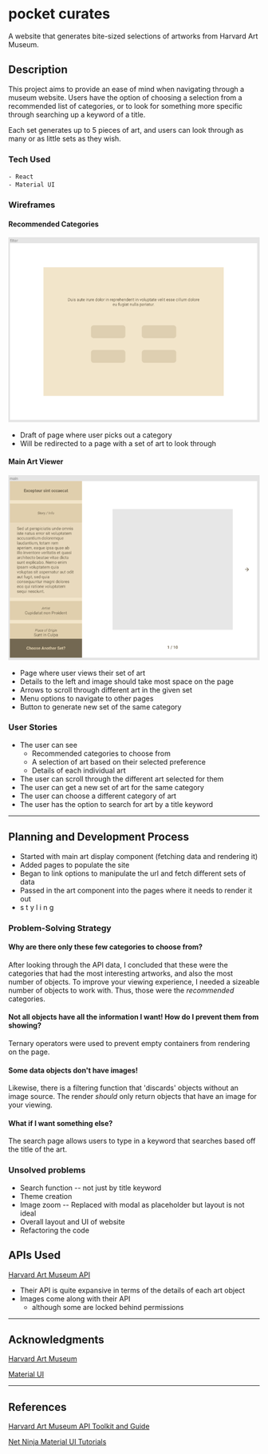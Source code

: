 # pocket curates

A website that generates bite-sized selections of artworks from Harvard Art Museum.

## Description

This project aims to provide an ease of mind when navigating through a museum website. Users have the option of choosing a selection from a recommended list of categories, or to look for something more specific through searching up a keyword of a title.

Each set generates up to 5 pieces of art, and users can look through as many or as little sets as they wish.

### Tech Used

```
- React
- Material UI
```

### Wireframes

#### Recommended Categories

![choices](https://github.com/tanwsc/MuseumSiteProject/blob/master/picures/choices.png?raw=true)

- Draft of page where user picks out a category
- Will be redirected to a page with a set of art to look through

#### Main Art Viewer

![main](https://github.com/tanwsc/MuseumSiteProject/blob/master/picures/main.png?raw=true)

- Page where user views their set of art
- Details to the left and image should take most space on the page
- Arrows to scroll through different art in the given set
- Menu options to navigate to other pages
- Button to generate new set of the same category

### User Stories

- The user can see
  - Recommended categories to choose from
  - A selection of art based on their selected preference
  - Details of each individual art
- The user can scroll through the different art selected for them
- The user can get a new set of art for the same category
- The user can choose a different category of art
- The user has the option to search for art by a title keyword

---

## Planning and Development Process

- Started with main art display component (fetching data and rendering it)
- Added pages to populate the site
- Began to link options to manipulate the url and fetch different sets of data
- Passed in the art component into the pages where it needs to render it out
- s t y l i n g

### Problem-Solving Strategy

#### Why are there only these few categories to choose from?

After looking through the API data, I concluded that these were the categories that had the most interesting artworks, and also the most number of objects. To improve your viewing experience, I needed a sizeable number of objects to work with. Thus, those were the _recommended_ categories.

#### Not all objects have all the information I want! How do I prevent them from showing?

Ternary operators were used to prevent empty containers from rendering on the page.

#### Some data objects don't have images!

Likewise, there is a filtering function that 'discards' objects without an image source. The render _should_ only return objects that have an image for your viewing.

#### What if I want something else?

The search page allows users to type in a keyword that searches based off the title of the art.

### Unsolved problems

- Search function -- not just by title keyword
- Theme creation
- Image zoom -- Replaced with modal as placeholder but layout is not ideal
- Overall layout and UI of website
- Refactoring the code

## APIs Used

[Harvard Art Museum API](https://harvardartmuseums.org/collections/api)

- Their API is quite expansive in terms of the details of each art object
- Images come along with their API
  - although some are locked behind permissions

---

## Acknowledgments

[Harvard Art Museum](https://harvardartmuseums.org/)

[Material UI](https://material-ui.com/)

---

## References

[Harvard Art Museum API Toolkit and Guide](https://api-toolkit.herokuapp.com/)

[Net Ninja Material UI Tutorials](https://www.youtube.com/playlist?list=PL4cUxeGkcC9gjxLvV4VEkZ6H6H4yWuS58)
